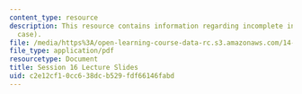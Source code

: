 ```yaml
---
content_type: resource
description: This resource contains information regarding incomplete information (static
  case).
file: /media/https%3A/open-learning-course-data-rc.s3.amazonaws.com/14-12-economic-applications-of-game-theory-fall-2012/c2e12cf10cc638dcb529fdf66146fabd_MIT14_12F12_slides16.pdf
file_type: application/pdf
resourcetype: Document
title: Session 16 Lecture Slides
uid: c2e12cf1-0cc6-38dc-b529-fdf66146fabd
---
```

